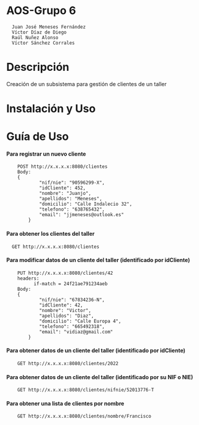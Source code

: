 # AOS-Grupo 6
      Juan José Meneses Fernández
	  Víctor Díaz de Diego
	  Raúl Nuñez Alonso
	  Víctor Sánchez Corrales
	 
# Descripción

Creación de un subsistema para gestión de clientes de un taller

# Instalación y Uso



# Guía de Uso

#### Para registrar un nuevo cliente

		POST http://x.x.x.x:8080/clientes
		Body:
		{
				"nif/nie": "90596299-X",
				"idCliente": 452,
				"nombre": "Juanjo",
				"apellidos": "Meneses",
				"domicilio": "Calle Indalecio 32",
				"telefono": "638765432",
				"email": "jjmeneses@outlook.es"
			}

#### Para obtener los clientes del taller 

	  GET http://x.x.x.x:8080/clientes

#### Para modificar datos de un cliente del taller (identificado por idCliente)

		PUT http://x.x.x.x:8080/clientes/42
		headers:
			  if-match = 24f21ae791234aeb
		Body:
		{
				"nif/nie": "67834236-N",
				"idCliente": 42,
				"nombre": "Victor",
				"apellidos": "Diaz",
				"domicilio": "Calle Europa 4",
				"telefono": "665492318",
				"email": "vidiaz@gmail.com"
			}

#### Para obtener datos de un cliente del taller (identificado por idCliente)

		GET http://x.x.x.x:8080/clientes/2022
		
#### Para obtener datos de un cliente del taller (identificado por su NIF o NIE)

		GET http://x.x.x.x:8080/clientes/nifnie/52013776-T
		
#### Para obtener una lista de clientes por nombre 

		GET http://x.x.x.x:8080/clientes/nombre/Francisco
		
